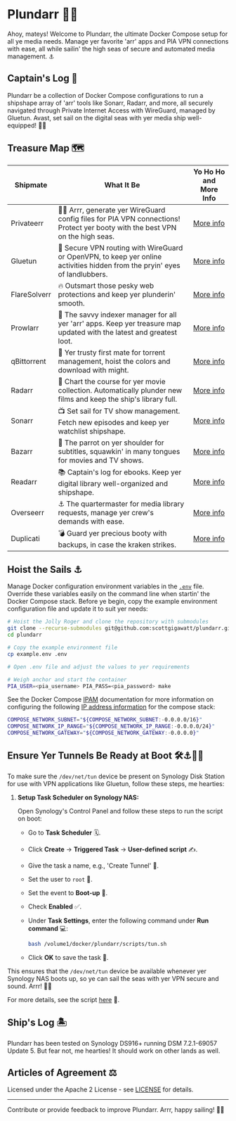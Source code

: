 # Plundarr 🏴‍☠️

Ahoy, mateys! Welcome to Plundarr, the ultimate Docker Compose setup for all ye media needs. Manage yer favorite 'arr' apps and PIA VPN connections with ease, all while sailin' the high seas of secure and automated media management. ⚓️

## Captain's Log 📜

Plundarr be a collection of Docker Compose configurations to run a shipshape array of 'arr' tools like Sonarr, Radarr, and more, all securely navigated through Private Internet Access with WireGuard, managed by Gluetun. Avast, set sail on the digital seas with yer media ship well-equipped! 🏴‍☠️

## Treasure Map 🗺️

| Shipmate        | What It Be                                                                                                                     | Yo Ho Ho and More Info                                    |
| --------------- | ------------------------------------------------------------------------------------------------------------------------------ | --------------------------------------------------------- |
| Privateerr      | 🏴‍☠️ Arrr, generate yer WireGuard config files for PIA VPN connections! Protect yer booty with the best VPN on the high seas.    | [More info](https://github.com/scottgigawatt/privateerr)  |
| Gluetun         | 🌊 Secure VPN routing with WireGuard or OpenVPN, to keep yer online activities hidden from the pryin' eyes of landlubbers.     | [More info](https://github.com/qdm12/gluetun)             |
| FlareSolverr    | 🔥 Outsmart those pesky web protections and keep yer plunderin' smooth.                                                        | [More info](https://github.com/FlareSolverr/FlareSolverr) |
| Prowlarr        | 🐾 The savvy indexer manager for all yer 'arr' apps. Keep yer treasure map updated with the latest and greatest loot.          | [More info](https://github.com/Prowlarr/Prowlarr)         |
| qBittorrent     | 🌊 Yer trusty first mate for torrent management, hoist the colors and download with might.                                     | [More info](https://github.com/qbittorrent/qBittorrent)   |
| Radarr          | 🎥 Chart the course for yer movie collection. Automatically plunder new films and keep the ship's library full.                | [More info](https://github.com/Radarr/Radarr)             |
| Sonarr          | 📺 Set sail for TV show management. Fetch new episodes and keep yer watchlist shipshape.                                       | [More info](https://github.com/Sonarr/Sonarr)             |
| Bazarr          | 🦜 The parrot on yer shoulder for subtitles, squawkin' in many tongues for movies and TV shows.                                | [More info](https://github.com/morpheus65535/bazarr)      |
| Readarr         | 📚 Captain's log for ebooks. Keep yer digital library well-organized and shipshape.                                            | [More info](https://github.com/Readarr/Readarr)           |
| Overseerr       | ⚓️ The quartermaster for media library requests, manage yer crew's demands with ease.                                          | [More info](https://github.com/sct/overseerr)             |
| Duplicati       | 💣 Guard yer precious booty with backups, in case the kraken strikes.                                                          | [More info](https://www.duplicati.com)                    |

## Hoist the Sails ⚓️

Manage Docker configuration environment variables in the [`.env`](./example.env) file. Override these variables easily on the command line when startin' the Docker Compose stack. Before ye begin, copy the example environment configuration file and update it to suit yer needs:

```bash
# Hoist the Jolly Roger and clone the repository with submodules
git clone --recurse-submodules git@github.com:scottgigawatt/plundarr.git
cd plundarr

# Copy the example environment file
cp example.env .env

# Open .env file and adjust the values to yer requirements

# Weigh anchor and start the container
PIA_USER=<pia_username> PIA_PASS=<pia_password> make
```

See the Docker Compose [IPAM](https://docs.docker.com/compose/compose-file/06-networks/#ipam) documentation for more information on configuring the following [IP address information](https://github.com/scottgigawatt/plundarr/blob/main/example.env#L9-L11) for the compose stack:

```bash
COMPOSE_NETWORK_SUBNET="${COMPOSE_NETWORK_SUBNET:-0.0.0.0/16}"
COMPOSE_NETWORK_IP_RANGE="${COMPOSE_NETWORK_IP_RANGE:-0.0.0.0/24}"
COMPOSE_NETWORK_GATEWAY="${COMPOSE_NETWORK_GATEWAY:-0.0.0.0}"
```

## Ensure Yer Tunnels Be Ready at Boot 🛠️⚓️🏴‍☠️

To make sure the `/dev/net/tun` device be present on Synology Disk Station for use with VPN applications like Gluetun, follow these steps, me hearties:

1. **Setup Task Scheduler on Synology NAS:**

    Open Synology's Control Panel and follow these steps to run the script on boot:

    - Go to **Task Scheduler** 🗓️.
    - Click **Create** -> **Triggered Task** -> **User-defined script** ✍️.
    - Give the task a name, e.g., 'Create Tunnel' 🌉.
    - Set the user to `root` 🧙.
    - Set the event to **Boot-up** 🚀.
    - Check **Enabled** ✅.
    - Under **Task Settings**, enter the following command under **Run command** 💻:

      ```bash
      bash /volume1/docker/plundarr/scripts/tun.sh
      ```

    - Click **OK** to save the task 💾.

This ensures that the `/dev/net/tun` device be available whenever yer Synology NAS boots up, so ye can sail the seas with yer VPN secure and sound. Arrr! 🏴‍☠️

For more details, see the script [here](scripts/tun.sh) 📜.

## Ship's Log 🏝️

Plundarr has been tested on Synology DS916+ running DSM 7.2.1-69057 Update 5. But fear not, me hearties! It should work on other lands as well.

## Articles of Agreement ⚖️

Licensed under the Apache 2 License - see [LICENSE](./LICENSE) for details.

---

Contribute or provide feedback to improve Plundarr. Arrr, happy sailing! 🏴‍☠️
